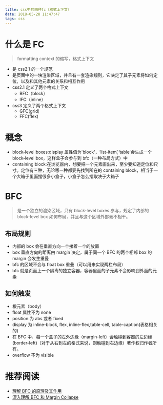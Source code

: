 ```yaml
---
title: css中的四种fc（格式上下文）
date: 2018-05-28 11:47:47
tags: css
---
```


# 什么是 FC

> formatting context 的缩写，格式上下文

* 是 css2.1 的一个规范
* 是页面中的一块渲染区域，并且有一套渲染规则，它决定了其子元素将如何定位，以及和其他元素的关系和相互作用
* css2.1 定义了两个格式上下文
  * BFC（block）
  * IFC（inline）
* css3 定义了两个格式上下文
  * GFC(grid)
  * FFC(flex)

# 概念

* block-level boxes:display 属性值为'block'，‘list-item’,‘table’会生成一个 block-level box，这样盒子会参与到 bfc（一种布局方式）中
* containing block:在浏览器内，想要把一个元素画出来，至少要知道定位和尺寸。定位有三种，无论哪一种都要先找到所在的 containing block，相当于一个大箱子里面摆很多小盒子，小盒子怎么摆取决于大箱子

# BFC

> 是一个独立的渲染区域，只有 block-level boxes 参与，规定了内部的 block-level box 如何布局，并且与这个区域外部毫不相干。

## 布局规则

* 内部的 box 会在垂直方向一个接着一个的放置
* box 垂直方向的距离由 margin 决定，属于同一个 BFC 的两个相邻 box 的 margin 会发生重叠
* bfc 的区域不会与 float box 重叠（可以用来实现两栏布局）
* bfc 就是页面上一个隔离的独立容器，容器里面的子元素不会影响到外面的元素

## 如何触发

* 根元素（body）
* float 属性不为 none
* position 为 abs 或者 fixed
* display 为 inline-block, flex, inline-flex,table-cell, table-caption(表格相关的)
* 在 BFC 中，每一个盒子的左外边缘（margin-left）会触碰到容器的左边缘(border-left)（对于从右到左的格式来说，则触碰到右边缘）著作权归作者所有。
* overflow 不为 visible

# 推荐阅读

* [理解 BFC 的原理及其作用](https://blog.csdn.net/web_hwg/article/details/78470765)
* [深入理解 BFC 和 Margin Collapse](https://www.w3cplus.com/css/understanding-bfc-and-margin-collapse.html)

